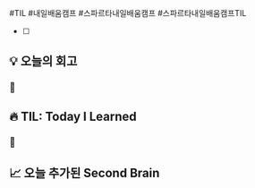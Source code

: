 #TIL #내일배움캠프 #스파르타내일배움캠프 #스파르타내일배움캠프TIL 

- [ ] 

## 💡 오늘의 회고
### 👀


## 🔥 TIL: Today I Learned
### 👀

## 📈 오늘 추가된 Second Brain
